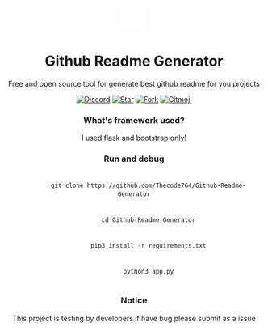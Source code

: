 <p align="center">
    <img src="./logo/github-mark/github-mark-white.png" width="50">
</p>

<h1 align="center">Github Readme Generator</h1>
<p align="center">Free and open source tool for generate best github readme for you projects</p>
<p align="center">
    <a href="https://discord.com/users/1125429179685548112"><img alt="Discord" src="https://img.shields.io/badge/discord-000000?logo=discord"></a>
    <a href="https://github.com/Thecode764/Github-Readme-Generator"><img alt="Star" src="https://img.shields.io/github/stars/Thecode764/Github-Readme-Generator?logo=github"></a>
    <a href="https://github.com/Thecode764/Github-Readme-Generator"><img alt="Fork" src="https://img.shields.io/github/forks/Thecode764/Github-Readme-Generator"></a>
    <a href="https://gitmoji.dev">
    <img
    src="https://img.shields.io/badge/gitmoji-%20😜%20😍-FFDD67.svg?style=flat-square"
    alt="Gitmoji"
  />
    </a>
</p>
<h3 align="center">What's framework used?</h3>
<p align="center">I used flask and bootstrap only!</p>
<h3 align="center">Run and debug</h3>
<p align="center">
    <code>
        git clone https://github.com/Thecode764/Github-Readme-Generator
        <br>
        cd Github-Readme-Generator
        <br>
        pip3 install -r requirements.txt
        <br>
        python3 app.py
    </code>
<p>
<h3 align="center">Notice</h3>
<p align="center">This project is testing by developers if have bug please submit as a issue</p>